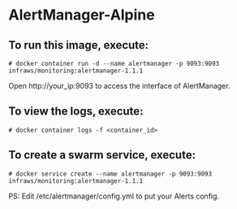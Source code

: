 # AlertManager-Alpine


## To run this image, execute:
```
# docker container run -d --name alertmanager -p 9093:9093 infraws/monitoring:alertmanager-1.1.1
```

Open http://your_ip:9093 to access the interface of AlertManager.

## To view the logs, execute:
```
# docker container logs -f <container_id>
```

## To create a swarm service, execute:
```
# docker service create --name alertmanager -p 9093:9093 infraws/monitoring:alertmanager-1.1.1
```

PS: Edit /etc/alertmanager/config.yml to put your Alerts config.

